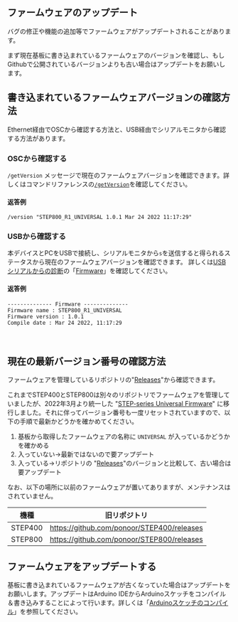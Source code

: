 ## ファームウェアのアップデート
バグの修正や機能の追加等でファームウェアがアップデートされることがあります。

まず現在基板に書き込まれているファームウェアのバージョンを確認し、もしGithubで公開されているバージョンよりも古い場合はアップデートをお願いします。

## 書き込まれているファームウェアバージョンの確認方法
Ethernet経由でOSCから確認する方法と、USB経由でシリアルモニタから確認する方法があります。
### OSCから確認する
`/getVersion` メッセージで現在のファームウェアバージョンを確認できます。詳しくはコマンドリファレンスの[`/getVersion`](https://ponoor.com/docs/step-series/osc-command-reference/system-settings/#getversion)を確認してください。

#### 返答例
```
/version "STEP800_R1_UNIVERSAL 1.0.1 Mar 24 2022 11:17:29"
```

### USBから確認する
本デバイスとPCをUSBで接続し、シリアルモニタから`s`を送信すると得られるステータスから現在のファームウェアバージョンを確認できます。
詳しくは[USBシリアルからの診断](https://ponoor.com/docs/step-series/technical-information/diagnosis/)の「[Firmware](https://ponoor.com/docs/step-series/technical-information/diagnosis/#firmware)」を確認してください。

#### 返答例
```
-------------- Firmware --------------
Firmware name : STEP800_R1_UNIVERSAL
Firmware version : 1.0.1
Compile date : Mar 24 2022, 11:17:29
```
　
## 現在の最新バージョン番号の確認方法
ファームウェアを管理しているリポジトリの"[Releases](https://github.com/ponoor/step-series-universal-firmware/releases)"から確認できます。

これまでSTEP400とSTEP800は別々のリポジトリでファームウェアを管理していましたが、2022年3月より統一した "[STEP-series Universal Firmware](https://github.com/ponoor/step-series-universal-firmware)" に移行しました。それに伴ってバージョン番号も一度リセットされていますので、以下の手順で最新かどうかを確かめてください。

1. 基板から取得したファームウェアの名称に `UNIVERSAL` が入っているかどうかを確かめる
2. 入っていない→最新ではないので要アップデート
3. 入っている→リポジトリの "[Releases](https://github.com/ponoor/step-series-universal-firmware/releases)"のバージョンと比較して、古い場合は要アップデート


なお、以下の場所に以前のファームウェアが置いてありますが、メンテナンスはされていません。

| 機種 | 旧リポジトリ |
| --- | ---|
| STEP400 | https://github.com/ponoor/STEP400/releases |
| STEP800 | https://github.com/ponoor/STEP800/releases |


## ファームウェアをアップデートする
基板に書き込まれているファームウェアが古くなっていた場合はアップデートをお願いします。アップデートはArduino IDEからArduinoスケッチをコンパイル＆書き込みすることによって行います。詳しくは「[Arduinoスケッチのコンパイル](https://ponoor.com/docs/step-series/technical-information/compile-the-arduino-sketch/)」を参照してください。


